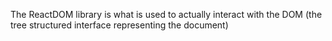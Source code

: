 <TimeStamp start="0:22" end="0:31">
  
  The ReactDOM library is what is used to actually interact with the DOM (the tree structured interface representing the document) 
  
</TimeStamp>